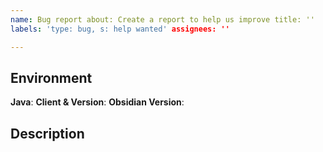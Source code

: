 ```yaml
---
name: Bug report about: Create a report to help us improve title: ''
labels: 'type: bug, s: help wanted' assignees: ''

---
```


## Environment

**Java**:
**Client & Version**:
**Obsidian Version**:

## Description
